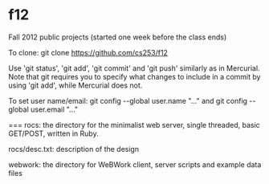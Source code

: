 f12
===

Fall 2012 public projects (started one week before the class ends)

To clone: git clone https://github.com/cs253/f12

Use 'git status', 'git add', 'git commit' and 'git push' similarly as in Mercurial.  Note that git requires you to specify what changes to include in a commit by using 'git add', while Mercurial does not.  

To set user name/email: git config --global user.name "..."  and git config --global user.email "..."

===
rocs: the directory for the minimalist web server, single threaded, basic GET/POST, written in Ruby.

rocs/desc.txt: description of the design

webwork: the directory for WeBWork client, server scripts and example data files